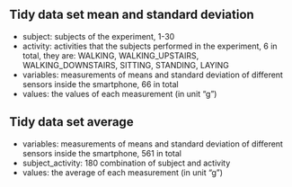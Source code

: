 ## Tidy data set mean and standard deviation

* subject: subjects of the experiment, 1-30
* activity: activities that the subjects performed in the experiment, 6 in total, they are: WALKING, WALKING_UPSTAIRS, WALKING_DOWNSTAIRS, SITTING, STANDING, LAYING
* variables: measurements of means and standard deviation of different sensors inside the smartphone, 66 in total
* values: the values of each measurement (in unit “g”)



## Tidy data set average

* variables: measurements of means and standard deviation of different sensors inside the smartphone, 561 in total
* subject_activity: 180 combination of subject and activity
* values: the average of each measurement (in unit “g”)
